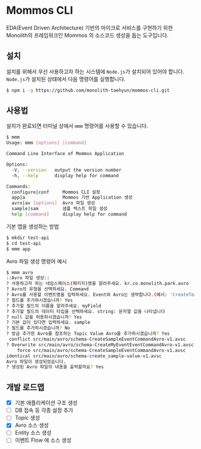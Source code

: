 # Mommos CLI

EDA(Event Driven Architecture) 기반의 마이크로 서비스를 구현하기 위한 Monolith의 프레임워크인 Mommos 의 소스코드 생성을 돕는 도구입니다.

## 설치

설치를 위해서 우선 사용하고자 하는 시스템에 `Node.js`가 설치되어 있어야 합니다.
`Node.js`가 설치된 상태에서 다음 명령어를 실행합니다.

```sh
$ npm i -g https://github.com/monolith-taehyun/mommos-cli.git
```

## 사용법

설치가 완료되면 터미널 상에서 `mmm` 명령어를 사용할 수 있습니다.

```sh
$ mmm
Usage: mmm [options] [command]

Command Line Interface of Mommos Application

Options:
  -V, --version   output the version number
  -h, --help      display help for command

Commands:
  configure|conf     Mommos CLI 설정
  app|a              Mommos 기반 Application 생성
  avro|av [options]  Avro 파일 생성
  sample|sam         샘플 텍스트 파일 생성
  help [command]     display help for command
```

기본 앱을 생성하는 방법

```sh
$ mkdir test-api
$ cd test-api
$ mmm app
```

Avro 파일 생성 명령어 예시

```sh
$ mmm avro
::Avro 파일 생성::
? 사용하고자 하는 네임스페이스(패키지)명을 알려주세요. kr.co.monolith.park.avro
? Avro의 유형을 선택하세요. Command
? Avro를 사용할 이벤트명을 입력하세요. Event와 Avro는 생략합니다.(예시: 'CreateTeam', 'create team', 'create-team') createSample
? 필드를 추가하시겠습니까? Yes
? 추가할 필드의 이름을 알려주세요. myField
? 추가할 필드의 데이터 타입을 선택하세요. string: 문자열 값을 나타냅니다
? null 값을 허용하시겠습니까? Yes
? 기본 값이 있다면 입력하세요. sample
? 필드를 추가하시겠습니까? No
? 방금 추가한 Avro를 참조하는 Topic Value Avro를 추가하시겠습니까? Yes
 conflict src/main/avro/schema-CreateSampleEventCommandAvro-v1.avsc
? Overwrite src/main/avro/schema-CreateMyEventEventCommandAvro-v1.avsc? overwrite
    force src/main/avro/schema-CreateSampleEventCommandAvro-v1.avsc
identical src/main/avro/schema-create_sample-value-v1.avsc
Avro 파일이 생성되었습니다.
? 생성된 Avro 파일의 내용을 출력할까요? Yes
```

## 개발 로드맵

- [x] 기본 애플리케이션 구조 생성
- [ ] DB 접속 등 각종 설정 추가
- [ ] Topic 생성
- [x] Avro 소스 생성
- [ ] Entity 소스 생성
- [ ] 이벤트 Flow 에 소스 생성
